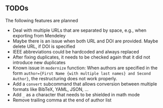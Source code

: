 ## TODOs
The following features are planned
* Deal with multiple URLs that are separated by space, e.g., when exporting
  from Mendeley
* Maybe there is an issue when both URL and DOI are provided. Maybe delete URL,
  if DOI is specified
* IEEE abbreviations could be hardcoded and always replaced
* After fixing duplicates, it needs to be checked again that it did not
  introduce new duplicates
* Known issue in `modernize` function: When authors are specified in the form
  `author={First Name {with multiple last names} and Second Author}`, the
  restructuring does not work properly.
* Add a `convert` subcommand that allows conversion between multiple formats
  like BibTeX, YAML, JSON, ...
* Add `_` as a character that needs to be shielded in math mode
* Remove trailing comma at the end of author list
